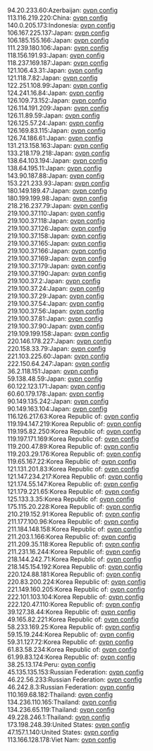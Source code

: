 94.20.233.60:Azerbaijan: [ovpn config](vpn/94_20_233_60.ovpn)  
113.116.219.220:China: [ovpn config](vpn/113_116_219_220.ovpn)  
140.0.205.173:Indonesia: [ovpn config](vpn/140_0_205_173.ovpn)  
106.167.225.137:Japan: [ovpn config](vpn/106_167_225_137.ovpn)  
106.185.155.166:Japan: [ovpn config](vpn/106_185_155_166.ovpn)  
111.239.180.106:Japan: [ovpn config](vpn/111_239_180_106.ovpn)  
118.156.191.93:Japan: [ovpn config](vpn/118_156_191_93.ovpn)  
118.237.169.187:Japan: [ovpn config](vpn/118_237_169_187.ovpn)  
121.106.43.31:Japan: [ovpn config](vpn/121_106_43_31.ovpn)  
121.118.7.82:Japan: [ovpn config](vpn/121_118_7_82.ovpn)  
122.251.108.99:Japan: [ovpn config](vpn/122_251_108_99.ovpn)  
124.241.16.84:Japan: [ovpn config](vpn/124_241_16_84.ovpn)  
126.109.73.152:Japan: [ovpn config](vpn/126_109_73_152.ovpn)  
126.114.191.209:Japan: [ovpn config](vpn/126_114_191_209.ovpn)  
126.11.89.59:Japan: [ovpn config](vpn/126_11_89_59.ovpn)  
126.125.57.24:Japan: [ovpn config](vpn/126_125_57_24.ovpn)  
126.169.83.115:Japan: [ovpn config](vpn/126_169_83_115.ovpn)  
126.74.186.61:Japan: [ovpn config](vpn/126_74_186_61.ovpn)  
131.213.158.163:Japan: [ovpn config](vpn/131_213_158_163.ovpn)  
133.218.179.218:Japan: [ovpn config](vpn/133_218_179_218.ovpn)  
138.64.103.194:Japan: [ovpn config](vpn/138_64_103_194.ovpn)  
138.64.195.11:Japan: [ovpn config](vpn/138_64_195_11.ovpn)  
143.90.187.88:Japan: [ovpn config](vpn/143_90_187_88.ovpn)  
153.221.233.93:Japan: [ovpn config](vpn/153_221_233_93.ovpn)  
180.149.189.47:Japan: [ovpn config](vpn/180_149_189_47.ovpn)  
180.199.199.98:Japan: [ovpn config](vpn/180_199_199_98.ovpn)  
218.216.237.79:Japan: [ovpn config](vpn/218_216_237_79.ovpn)  
219.100.37.110:Japan: [ovpn config](vpn/219_100_37_110.ovpn)  
219.100.37.118:Japan: [ovpn config](vpn/219_100_37_118.ovpn)  
219.100.37.126:Japan: [ovpn config](vpn/219_100_37_126.ovpn)  
219.100.37.158:Japan: [ovpn config](vpn/219_100_37_158.ovpn)  
219.100.37.165:Japan: [ovpn config](vpn/219_100_37_165.ovpn)  
219.100.37.166:Japan: [ovpn config](vpn/219_100_37_166.ovpn)  
219.100.37.169:Japan: [ovpn config](vpn/219_100_37_169.ovpn)  
219.100.37.179:Japan: [ovpn config](vpn/219_100_37_179.ovpn)  
219.100.37.190:Japan: [ovpn config](vpn/219_100_37_190.ovpn)  
219.100.37.2:Japan: [ovpn config](vpn/219_100_37_2.ovpn)  
219.100.37.24:Japan: [ovpn config](vpn/219_100_37_24.ovpn)  
219.100.37.29:Japan: [ovpn config](vpn/219_100_37_29.ovpn)  
219.100.37.54:Japan: [ovpn config](vpn/219_100_37_54.ovpn)  
219.100.37.56:Japan: [ovpn config](vpn/219_100_37_56.ovpn)  
219.100.37.81:Japan: [ovpn config](vpn/219_100_37_81.ovpn)  
219.100.37.90:Japan: [ovpn config](vpn/219_100_37_90.ovpn)  
219.109.199.158:Japan: [ovpn config](vpn/219_109_199_158.ovpn)  
220.146.178.227:Japan: [ovpn config](vpn/220_146_178_227.ovpn)  
220.158.33.79:Japan: [ovpn config](vpn/220_158_33_79.ovpn)  
221.103.225.60:Japan: [ovpn config](vpn/221_103_225_60.ovpn)  
222.150.64.247:Japan: [ovpn config](vpn/222_150_64_247.ovpn)  
36.2.118.151:Japan: [ovpn config](vpn/36_2_118_151.ovpn)  
59.138.48.59:Japan: [ovpn config](vpn/59_138_48_59.ovpn)  
60.122.123.171:Japan: [ovpn config](vpn/60_122_123_171.ovpn)  
60.60.179.178:Japan: [ovpn config](vpn/60_60_179_178.ovpn)  
90.149.135.242:Japan: [ovpn config](vpn/90_149_135_242.ovpn)  
90.149.163.104:Japan: [ovpn config](vpn/90_149_163_104.ovpn)  
116.126.217.63:Korea Republic of: [ovpn config](vpn/116_126_217_63.ovpn)  
119.194.147.219:Korea Republic of: [ovpn config](vpn/119_194_147_219.ovpn)  
119.195.82.250:Korea Republic of: [ovpn config](vpn/119_195_82_250.ovpn)  
119.197.171.169:Korea Republic of: [ovpn config](vpn/119_197_171_169.ovpn)  
119.200.47.89:Korea Republic of: [ovpn config](vpn/119_200_47_89.ovpn)  
119.203.29.176:Korea Republic of: [ovpn config](vpn/119_203_29_176.ovpn)  
119.65.167.22:Korea Republic of: [ovpn config](vpn/119_65_167_22.ovpn)  
121.131.201.83:Korea Republic of: [ovpn config](vpn/121_131_201_83.ovpn)  
121.147.234.217:Korea Republic of: [ovpn config](vpn/121_147_234_217.ovpn)  
121.174.55.147:Korea Republic of: [ovpn config](vpn/121_174_55_147.ovpn)  
121.179.221.65:Korea Republic of: [ovpn config](vpn/121_179_221_65.ovpn)  
125.133.3.35:Korea Republic of: [ovpn config](vpn/125_133_3_35.ovpn)  
175.115.20.228:Korea Republic of: [ovpn config](vpn/175_115_20_228.ovpn)  
210.219.152.91:Korea Republic of: [ovpn config](vpn/210_219_152_91.ovpn)  
211.177.100.96:Korea Republic of: [ovpn config](vpn/211_177_100_96.ovpn)  
211.184.148.158:Korea Republic of: [ovpn config](vpn/211_184_148_158.ovpn)  
211.203.1.166:Korea Republic of: [ovpn config](vpn/211_203_1_166.ovpn)  
211.209.35.118:Korea Republic of: [ovpn config](vpn/211_209_35_118.ovpn)  
211.231.16.244:Korea Republic of: [ovpn config](vpn/211_231_16_244.ovpn)  
218.144.242.71:Korea Republic of: [ovpn config](vpn/218_144_242_71.ovpn)  
218.145.154.192:Korea Republic of: [ovpn config](vpn/218_145_154_192.ovpn)  
220.124.88.181:Korea Republic of: [ovpn config](vpn/220_124_88_181.ovpn)  
220.83.200.224:Korea Republic of: [ovpn config](vpn/220_83_200_224.ovpn)  
221.149.160.205:Korea Republic of: [ovpn config](vpn/221_149_160_205.ovpn)  
222.101.103.104:Korea Republic of: [ovpn config](vpn/222_101_103_104.ovpn)  
222.120.47.110:Korea Republic of: [ovpn config](vpn/222_120_47_110.ovpn)  
39.127.38.44:Korea Republic of: [ovpn config](vpn/39_127_38_44.ovpn)  
49.165.82.221:Korea Republic of: [ovpn config](vpn/49_165_82_221.ovpn)  
58.233.169.25:Korea Republic of: [ovpn config](vpn/58_233_169_25.ovpn)  
59.15.19.244:Korea Republic of: [ovpn config](vpn/59_15_19_244.ovpn)  
59.31.127.72:Korea Republic of: [ovpn config](vpn/59_31_127_72.ovpn)  
61.83.58.234:Korea Republic of: [ovpn config](vpn/61_83_58_234.ovpn)  
61.99.83.124:Korea Republic of: [ovpn config](vpn/61_99_83_124.ovpn)  
38.25.13.174:Peru: [ovpn config](vpn/38_25_13_174.ovpn)  
45.135.135.153:Russian Federation: [ovpn config](vpn/45_135_135_153.ovpn)  
46.22.56.233:Russian Federation: [ovpn config](vpn/46_22_56_233.ovpn)  
46.242.8.3:Russian Federation: [ovpn config](vpn/46_242_8_3.ovpn)  
110.169.68.182:Thailand: [ovpn config](vpn/110_169_68_182.ovpn)  
134.236.110.165:Thailand: [ovpn config](vpn/134_236_110_165.ovpn)  
134.236.65.119:Thailand: [ovpn config](vpn/134_236_65_119.ovpn)  
49.228.246.1:Thailand: [ovpn config](vpn/49_228_246_1.ovpn)  
173.198.248.39:United States: [ovpn config](vpn/173_198_248_39.ovpn)  
47.157.1.140:United States: [ovpn config](vpn/47_157_1_140.ovpn)  
113.166.128.178:Viet Nam: [ovpn config](vpn/113_166_128_178.ovpn)  
